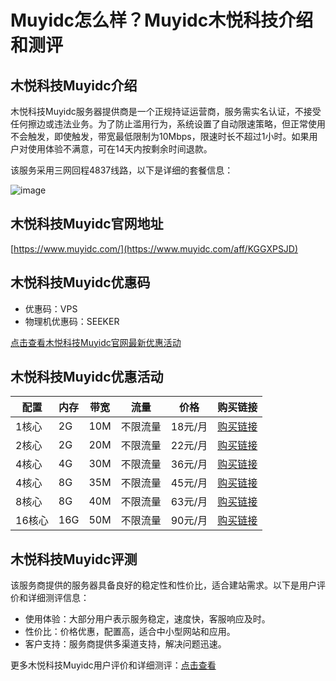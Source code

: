 # Muyidc怎么样？Muyidc木悦科技介绍和测评

## 木悦科技Muyidc介绍
木悦科技Muyidc服务器提供商是一个正规持证运营商，服务需实名认证，不接受任何擦边或违法业务。为了防止滥用行为，系统设置了自动限速策略，但正常使用不会触发，即使触发，带宽最低限制为10Mbps，限速时长不超过1小时。如果用户对使用体验不满意，可在14天内按剩余时间退款。

该服务采用三网回程4837线路，以下是详细的套餐信息：

![image](https://github.com/tm4734707/Muyidc/assets/169755179/4df1f896-cfa5-444c-8272-ae9565cde79d)

## 木悦科技Muyidc官网地址
[https://www.muyidc.com/](https://www.muyidc.com/aff/KGGXPSJD)

## 木悦科技Muyidc优惠码
- 优惠码：VPS
- 物理机优惠码：SEEKER

[点击查看木悦科技Muyidc官网最新优惠活动](https://www.muyidc.com/aff/KGGXPSJD)

## 木悦科技Muyidc优惠活动

| 配置    | 内存 | 带宽 | 流量   | 价格    | 购买链接                          |
|-------|------|------|------|---------|--------------------------------|
| 1核心 | 2G   | 10M  | 不限流量 | 18元/月 | [购买链接](https://www.muyidc.com/aff/KGGXPSJD) |
| 2核心 | 2G   | 20M  | 不限流量 | 22元/月 | [购买链接](https://www.muyidc.com/aff/KGGXPSJD) |
| 4核心 | 4G   | 30M  | 不限流量 | 36元/月 | [购买链接](https://www.muyidc.com/aff/KGGXPSJD) |
| 4核心 | 8G   | 35M  | 不限流量 | 45元/月 | [购买链接](https://www.muyidc.com/aff/KGGXPSJD) |
| 8核心 | 8G   | 40M  | 不限流量 | 63元/月 | [购买链接](https://www.muyidc.com/aff/KGGXPSJD) |
| 16核心 | 16G | 50M  | 不限流量 | 90元/月 | [购买链接](https://www.muyidc.com/aff/KGGXPSJD) |

## 木悦科技Muyidc评测
该服务商提供的服务器具备良好的稳定性和性价比，适合建站需求。以下是用户评价和详细测评信息：

- 使用体验：大部分用户表示服务稳定，速度快，客服响应及时。
- 性价比：价格优惠，配置高，适合中小型网站和应用。
- 客户支持：服务商提供多渠道支持，解决问题迅速。

更多木悦科技Muyidc用户评价和详细测评：[点击查看](https://www.muyidc.com/aff/KGGXPSJD)
